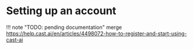 # Setting up an account


!!! note "TODO: pending documentation"
    merge https://help.cast.ai/en/articles/4498072-how-to-register-and-start-using-cast-ai 
    
